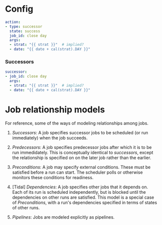 # Config

```yaml
action:
- type: successor
  state: success
  job_id: close day
  args:
  - strat: "{{ strat }}"  # implied?
  - date: "{{ date + cal(strat).DAY }}"
```


### Successors

```yaml
successor:
- job_id: close day
  args:
  - strat: "{{ strat }}"  # implied?
  - date: "{{ date + cal(strat).DAY }}"
```


# Job relationship models

For reference, some of the ways of modeling relationships among jobs.

1. _Successors_: A job specifies successor jobs to be scheduled (or run
   immediately) when the job succeeds.
   
1. _Predecessors_: A job specifies predecessor jobs after which it is to be run
   immedidately.  This is conceptually identical to _successors_, except the
   relationship is specified on on the later job rather than the earlier.  
   
1. _Preconditions_: A job may specify external conditions.  These must be
   satisfied before a run can start.  The scheduler polls or otherwise monitors
   these conditions for readiness.

1. [Tidal] _Dependencies_: A job specifies other jobs that it depends on.  Each
   of its run is scheduled independently, but is blocked until the dependencies
   on other runs are satisfied.  This model is a special case of
   _Preconditions_, with a run's dependencies specified in terms of states of
   other runs.

1. _Pipelines_: Jobs are modeled explicitly as pipelines.

